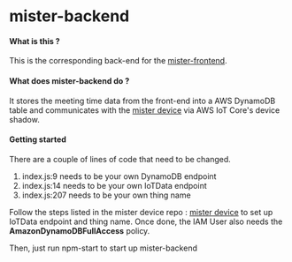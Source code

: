 # mister-backend

#### What is this ?

This is the corresponding back-end for the [mister-frontend](https://github.com/daxlar/mister-frontend).

#### What does mister-backend do ?

It stores the meeting time data from the front-end into a AWS DynamoDB table and communicates with the [mister device](https://github.com/daxlar/mister) via AWS IoT Core's device shadow.

#### Getting started

There are a couple of lines of code that need to be changed.

1. index.js:9 needs to be your own DynamoDB endpoint
2. index.js:14 needs to be your own IoTData endpoint
3. index.js:207 needs to be your own thing name

Follow the steps listed in the mister device repo : [mister device](https://github.com/daxlar/mister) to set up IoTData endpoint and thing name. Once done, the IAM User also needs the **AmazonDynamoDBFullAccess** policy.

Then, just run npm-start to start up mister-backend
